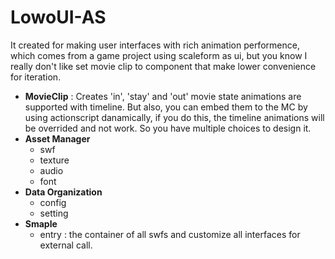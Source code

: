 # LowoUI-AS

It created for making user interfaces with rich animation performence, which comes from a game project using scaleform as ui, but you know I really don't like set movie clip to component that make lower convenience for iteration.

- **MovieClip** : Creates 'in', 'stay' and 'out' movie state animations are supported with timeline. But also, you can embed them to the MC by using actionscript danamically, if you do this, the timeline animations will be overrided and not work. So you have multiple choices to design it.
- **Asset Manager**
    - swf
    - texture
    - audio
    - font
- **Data Organization**
    - config
    - setting
- **Smaple**
    - entry : the container of all swfs and customize all interfaces for external call.
